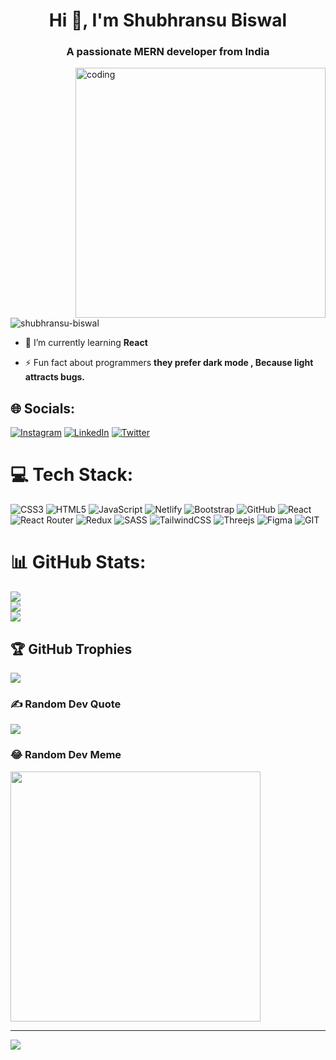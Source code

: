 <h1 align="center">Hi 👋, I'm Shubhransu Biswal</h1>
<h3 align="center">A passionate MERN developer from India</h3>

<img align='right' alt='coding' width='400' src='https://media.giphy.com/media/CuuSHzuc0O166MRfjt/giphy.gif'>

<p align="left"> <img src="https://komarev.com/ghpvc/?username=shubhransu-biswal&label=Profile%20views&color=0e75b6&style=flat" alt="shubhransu-biswal" /> </p>

- 🌱 I’m currently learning **React**

- ⚡ Fun fact about programmers **they prefer dark mode , Because light attracts bugs.**


## 🌐 Socials:
[![Instagram](https://img.shields.io/badge/Instagram-%23E4405F.svg?logo=Instagram&logoColor=white)](https://instagram.com/_codinghowl) [![LinkedIn](https://img.shields.io/badge/LinkedIn-%230077B5.svg?logo=linkedin&logoColor=white)](https://linkedin.com/in/shubhransu-biswal-6a4572272/) [![Twitter](https://img.shields.io/badge/Twitter-%231DA1F2.svg?logo=Twitter&logoColor=white)](https://twitter.com/@Shubhransu_dev) 

# 💻 Tech Stack:
![CSS3](https://img.shields.io/badge/css3-%231572B6.svg?style=for-the-badge&logo=css3&logoColor=white) ![HTML5](https://img.shields.io/badge/html5-%23E34F26.svg?style=for-the-badge&logo=html5&logoColor=white) ![JavaScript](https://img.shields.io/badge/javascript-%23323330.svg?style=for-the-badge&logo=javascript&logoColor=%23F7DF1E) ![Netlify](https://img.shields.io/badge/netlify-%23000000.svg?style=for-the-badge&logo=netlify&logoColor=#00C7B7) ![Bootstrap](https://img.shields.io/badge/bootstrap-%23563D7C.svg?style=for-the-badge&logo=bootstrap&logoColor=white) ![GitHub](https://img.shields.io/badge/GitHub-%23121011.svg?style=for-the-badge&logo=github&logoColor=white) ![React](https://img.shields.io/badge/react-%2320232a.svg?style=for-the-badge&logo=react&logoColor=%2361DAFB) ![React Router](https://img.shields.io/badge/React_Router-CA4245?style=for-the-badge&logo=react-router&logoColor=white) ![Redux](https://img.shields.io/badge/redux-%23593d88.svg?style=for-the-badge&logo=redux&logoColor=white) ![SASS](https://img.shields.io/badge/SASS-hotpink.svg?style=for-the-badge&logo=SASS&logoColor=white) ![TailwindCSS](https://img.shields.io/badge/tailwindcss-%2338B2AC.svg?style=for-the-badge&logo=tailwind-css&logoColor=white) ![Threejs](https://img.shields.io/badge/threejs-black?style=for-the-badge&logo=three.js&logoColor=white) 	![Figma](https://img.shields.io/badge/figma-%23F24E1E.svg?style=for-the-badge&logo=figma&logoColor=white) ![GIT](https://img.shields.io/badge/Git-fc6d26?style=for-the-badge&logo=git&logoColor=white)
# 📊 GitHub Stats:
![](https://github-readme-stats.vercel.app/api?username=Shubhransu-Biswal&theme=chartreuse-dark&hide_border=false&include_all_commits=false&count_private=false)<br/>
![](https://github-readme-streak-stats.herokuapp.com/?user=Shubhransu-Biswal&theme=chartreuse-dark&hide_border=false)<br/>
![](https://github-readme-stats.vercel.app/api/top-langs/?username=Shubhransu-Biswal&theme=chartreuse-dark&hide_border=false&include_all_commits=false&count_private=false&layout=compact)

## 🏆 GitHub Trophies
![](https://github-profile-trophy.vercel.app/?username=Shubhransu-Biswal&theme=matrix&no-frame=false&no-bg=true&margin-w=4)

### ✍️ Random Dev Quote
![](https://quotes-github-readme.vercel.app/api?type=horizontal&theme=radical)

### 😂 Random Dev Meme
<img src='https://randommeme-five.vercel.app/' style="height: 400px;"/>

---
[![](https://visitcount.itsvg.in/api?id=Shubhransu-Biswal&icon=5&color=0)](https://visitcount.itsvg.in)

<!-- Proudly created with GPRM ( https://gprm.itsvg.in ) -->
